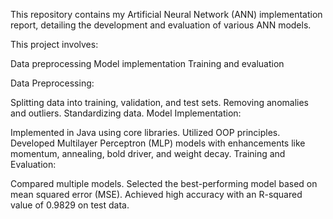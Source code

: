 This repository contains my Artificial Neural Network (ANN) implementation report, detailing the development and evaluation of various ANN models.

This project involves:

Data preprocessing
Model implementation
Training and evaluation

Data Preprocessing:

Splitting data into training, validation, and test sets.
Removing anomalies and outliers.
Standardizing data.
Model Implementation:

Implemented in Java using core libraries.
Utilized OOP principles.
Developed Multilayer Perceptron (MLP) models with enhancements like momentum, annealing, bold driver, and weight decay.
Training and Evaluation:

Compared multiple models.
Selected the best-performing model based on mean squared error (MSE).
Achieved high accuracy with an R-squared value of 0.9829 on test data.
